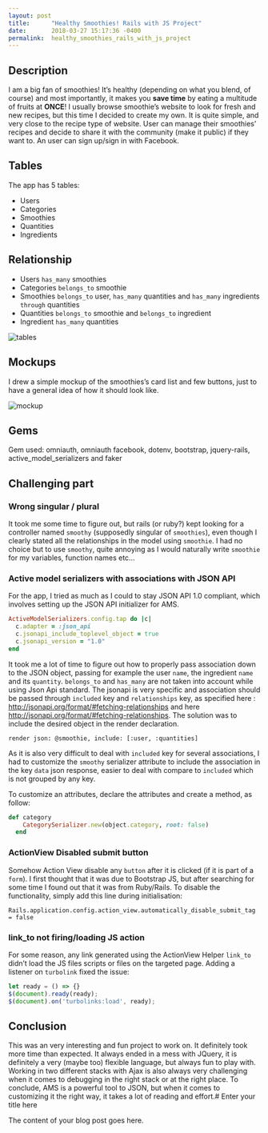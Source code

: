 ```yaml
---
layout: post
title:      "Healthy Smoothies! Rails with JS Project"
date:       2018-03-27 15:17:36 -0400
permalink:  healthy_smoothies_rails_with_js_project
---
```



## Description

I am a big fan of smoothies! It’s healthy (depending on what you blend, of course) and most importantly, it makes you **save time** by eating a multitude of fruits at **ONCE**! I usually browse smoothie’s website to look for fresh and new recipes, but this time I decided to create my own. It is quite simple, and very close to the recipe type of website. User can manage their smoothies’ recipes and decide to share it with the community (make it public) if they want to. An user can sign up/sign in with Facebook.


## Tables

The app has 5 tables:

* Users
* Categories
* Smoothies
* Quantities
* Ingredients


## Relationship

* ​Users `has_many` smoothies
* Categories `belongs_to` smoothie
* Smoothies `belongs_to` user, `has_many` quantities and `has_many` ingredients `through` quantities
* Quantities `belongs_to` smoothie and `belongs_to` ingredient
* Ingredient `has_many` quantities

![tables](http://media.deniscodes.com/04_rails_with_js/tables.png)


## Mockups

I drew a simple mockup of the smoothies’s card list and few buttons, just to have a general idea of how it should look like.

![mockup](http://media.deniscodes.com/04_rails_with_js/design.jpg)


## Gems

Gem used: omniauth, omniauth facebook, dotenv, bootstrap, jquery-rails, active_model_serializers and faker


## Challenging part


### Wrong singular / plural

It took me some time to figure out, but rails (or ruby?) kept looking for a controller named `smoothy` (supposedly singular of `smoothies`), even though I clearly stated all the relationships in the model using `smoothie`. I had no choice but to use `smoothy`, quite annoying as I would naturally write `smoothie` for my variables, function names etc...


### Active model serializers with associations with JSON API

For the app, I tried as much as I could to stay JSON API 1.0 compliant, which involves setting up the JSON API initializer for AMS.

```ruby
ActiveModelSerializers.config.tap do |c|
  c.adapter = :json_api
  c.jsonapi_include_toplevel_object = true
  c.jsonapi_version = "1.0"
end
```

It took me a lot of time to figure out how to properly pass association down to the JSON object, passing for example the user `name`, the ingredient `name` and its `quantity`. `belongs_to` and `has_many` are not taken into account while using Json Api standard. The jsonapi is very specific and association should be passed through `included` key and `relationships` key, as specified here : http://jsonapi.org/format/#fetching-relationships and here http://jsonapi.org/format/#fetching-relationships. The solution was to include the desired object in the render declaration.

`render json: @smoothie, include: [:user, :quantities]`

As it is also very difficult to deal with `included` key for several associations, I had to customize the `smoothy` serializer attribute to include the association in the key `data` json response, easier to deal with compare to `included` which is not grouped by any key. 

To customize an attributes, declare the attributes and create a method, as follow:

```ruby
def category
    CategorySerializer.new(object.category, root: false)
  end
```


### ActionView Disabled submit button 

Somehow Action View disable any `button` after it is clicked (if it is part of a `form`). I first thought that it was due to Bootstrap JS, but after searching for some time I found out that it was from Ruby/Rails. To disable the functionality, simply add this line during initialisation:

`Rails.application.config.action_view.automatically_disable_submit_tag = false`


### link_to not firing/loading JS action

For some reason, any link generated using the ActionView Helper `link_to` didn’t load the JS files scripts or files on the targeted page. Adding a listener on `turbolink` fixed the issue:

```javascript
let ready = () => {}
$(document).ready(ready);
$(document).on('turbolinks:load', ready);
```

## Conclusion

This was an very interesting and fun project to work on. It definitely took more time than expected. It always ended in a mess with JQuery, it is definitely a very (maybe too) flexible language, but always fun to play with. Working in two different stacks with Ajax is also always very challenging when it comes to debugging in the right stack or at the right place. To conclude, AMS is a powerful tool to JSON, but when it comes to customizing it the right way, it takes a lot of reading and effort.# Enter your title here

The content of your blog post goes here.
